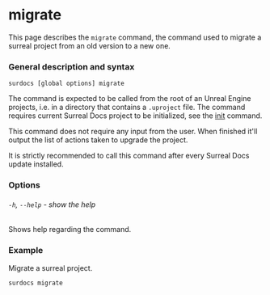 # migrate

This page describes the `migrate` command, the command used to migrate a surreal project from an old version to a new one.

### General description and syntax

`surdocs [global options] migrate`

The command is expected to be called from the root of an Unreal Engine projects, i.e. in a directory that contains a `.uproject` file. The command requires current Surreal Docs project to be initialized, see the [init](docs/cli/init "Init command") command.

This command does not require any input from the user. When finished it'll output the list of actions taken to upgrade the project.

It is strictly recommended to call this command after every Surreal Docs update installed.

### Options

###### `-h`, `--help` - show the help

Shows help regarding the command.

### Example

Migrate a surreal project.

```
surdocs migrate
```
